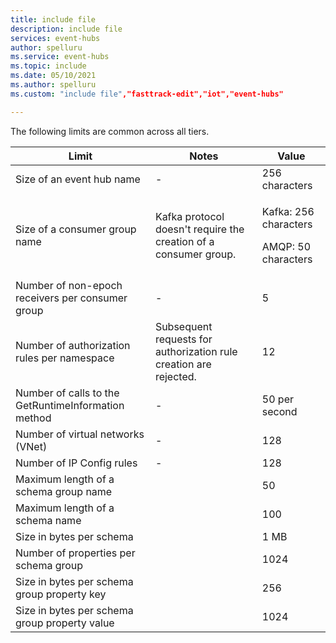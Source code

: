 ```yaml
---
title: include file
description: include file
services: event-hubs
author: spelluru
ms.service: event-hubs
ms.topic: include
ms.date: 05/10/2021
ms.author: spelluru
ms.custom: "include file","fasttrack-edit","iot","event-hubs"

---
```


The following limits are common across all tiers. 

| Limit |  Notes | Value |
| --- |  --- | --- |
 Size of an event hub name |- | 256 characters |
| Size of a consumer group name | Kafka protocol doesn't require the creation of a consumer group. | <p>Kafka: 256 characters</p><p>AMQP: 50 characters |
| Number of non-epoch receivers per consumer group |- |5 |
| Number of authorization rules per namespace | Subsequent requests for authorization rule creation are rejected.|12 |
| Number of calls to the GetRuntimeInformation method |  - | 50 per second | 
| Number of virtual networks (VNet) | - | 128 | 
| Number of IP Config rules | - | 128 | 
| Maximum length of a schema group name | | 50 |  
| Maximum length of a schema name | | 100 |    
| Size in bytes per schema | | 1 MB |   
| Number of properties per schema group | | 1024 |
| Size in bytes per schema group property key | | 256 | 
| Size in bytes per schema group property value | | 1024 | 

